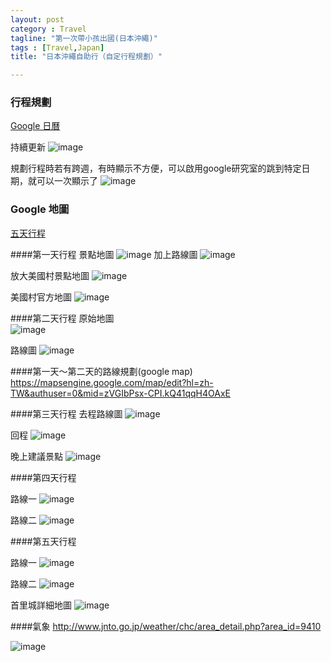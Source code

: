```yaml
---
layout: post
category : Travel 
tagline: "第一次帶小孩出國(日本沖繩)"
tags : [Travel,Japan]
title: "日本沖繩自助行（自定行程規劃）"

---
```


### 行程規劃

[Google 日曆](https://www.google.com/calendar/embed?src=M2F1dWlrbmVtNG1vYWwyY2d0NGltdjl0MjBAZ3JvdXAuY2FsZW5kYXIuZ29vZ2xlLmNvbQ)

持續更新
![image](https://farm9.staticflickr.com/8590/16301006095_efa09cbdb1_o.png)


規劃行程時若有跨週，有時顯示不方便，可以啟用google研究室的跳到特定日期，就可以一次顯示了
![image](https://farm8.staticflickr.com/7473/16113649180_e1f1716409_o.png)

### Google 地圖

[五天行程](https://www.google.com/maps/d/edit?mid=zVGIbPsx-CPI.kb4A3QgfZGmw)

####第一天行程
景點地圖
![image](https://farm9.staticflickr.com/8610/15807060931_369cebc918_o.png)
加上路線圖
![image](https://farm6.staticflickr.com/5606/15785301576_18ae5e0d08_o.png)


放大美國村景點地圖
![image](https://farm8.staticflickr.com/7576/15189008374_2a905449b0_o.png)

美國村官方地圖
![image](https://farm8.staticflickr.com/7536/15664702569_7c86927dc3_o.jpg)

####第二天行程
原始地圖  
![image](https://farm8.staticflickr.com/7543/15661586779_88cdc23e2b_o.png)

路線圖
![image](https://farm8.staticflickr.com/7561/15661980647_dee8e85350_o.png)


####第一天～第二天的路線規劃(google map)
https://mapsengine.google.com/map/edit?hl=zh-TW&authuser=0&mid=zVGIbPsx-CPI.kQ41qqH4OAxE

####第三天行程
去程路線圖
![image](https://farm9.staticflickr.com/8561/15662101617_cd180eba38_o.png)

回程
![image](https://farm8.staticflickr.com/7570/15660542630_b18f1448f0_o.png)

晚上建議景點
![image](https://farm8.staticflickr.com/7477/15660422028_6ce0816f58_o.png)


####第四天行程

路線一
![image](https://farm8.staticflickr.com/7544/15662070459_36e335d5ee_o.png)

路線二
![image](https://farm8.staticflickr.com/7574/15824481246_ce067edf2a_o.png)


####第五天行程

路線一
![image](https://farm9.staticflickr.com/8632/15664499969_fd48010c9e_o.png)

路線二
![image](https://farm8.staticflickr.com/7496/15230908963_5b61d4a74b_o.png)

首里城詳細地圖
![image](https://farm9.staticflickr.com/8652/16114344208_68920a5dab_o.jpg)


####氣象
http://www.jnto.go.jp/weather/chc/area_detail.php?area_id=9410

![image](https://farm9.staticflickr.com/8662/16360081355_a09e8df135_o.png)
